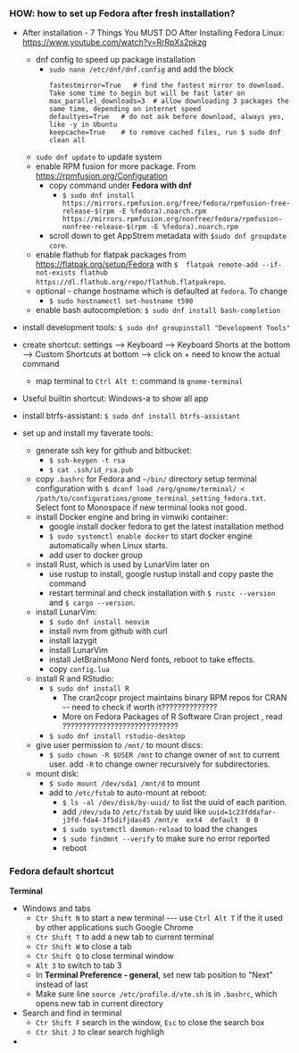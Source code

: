 ### HOW: how to set up Fedora after fresh installation?

- After installation - 7 Things You MUST DO After Installing Fedora Linux: https://www.youtube.com/watch?v=RrRpXs2pkzg
    - dnf config to speed up package installation
        - `sudo nano /etc/dnf/dnf.config` and add the block
            ```
            fastestmirror=True   # find the fastest mirror to download. Take some time to begin but will be fast later on
            max_parallel_downloads=3  # allow downloading 3 packages the same time, depending on internet speed
            defaultyes=True   # do not ask before download, always yes, like -y in Ubuntu
            keepcache=True    # to remove cached files, run $ sudo dnf clean all
            ```
    - `sudo dnf update` to update system
    - enable RPM fusion for more package. From https://rpmfusion.org/Configuration 
        - copy command under **Fedora with dnf**
            - `$ sudo dnf install https://mirrors.rpmfusion.org/free/fedora/rpmfusion-free-release-$(rpm -E %fedora).noarch.rpm https://mirrors.rpmfusion.org/nonfree/fedora/rpmfusion-nonfree-release-$(rpm -E %fedora).noarch.rpm` 
        - scroll down to get AppStrem metadata with `$sudo dnf groupdate core`. 
    - enable flathub for flatpak packages from https://flatpak.org/setup/Fedora with `$  flatpak remote-add --if-not-exists flathub https://dl.flathub.org/repo/flathub.flatpakrepo`.
    - optional - change hostname which is defaulted at `fedora`. To change
        - `$ sudo hostnamectl set-hostname t590`
    - enable bash autocompletion: `$ sudo dnf install bash-completion`

- install development tools: `$ sudo dnf groupinstall "Development Tools"`

- create shortcut: settings --> Keyboard --> Keyboard Shorts at the bottom --> Custom Shortcuts at bottom --> click on + need to know the actual command 
    - map terminal to `Ctrl Alt t`: command is `gnome-terminal`
- Useful builtin shortcut: Windows-a to show all app
- install btrfs-assistant: `$ sudo dnf install btrfs-assistant`

- set up and install my faverate tools:
    - generate ssh key for github and bitbucket:
        - `$ ssh-keygen -t rsa`
        - `$ cat .ssh/id_rsa.pub`
    - copy `.bashrc` for Fedora and `~/bin/` directory
      setup terminal configuration with `$ dconf load /org/gnome/terminal/ < /path/to/configurations/gnome_terminal_setting_fedora.txt`. Select font to Monospace if new terminal looks not good.
    - install Docker engine and bring in vimwiki container:
        - google install docker fedora to get the latest installation method
        - `$ sudo systemctl enable docker` to start docker engine automatically when Linux starts.
        - add user to docker group
    - install Rust, which is used by LunarVim later on
        - use rustup to install, google rustup install and copy paste the command
        - restart terminal and check installation with `$ rustc --version` and `$ cargo --version`.
    - install LunarVim:
        - `$ sudo dnf install neovim`
        - install nvm from github with curl
        - install lazygit
        - install LunarVim
        - install JetBrainsMono Nerd fonts, reboot to take effects.
        - copy `config.lua`
    - install R and RStudio:
        - `$ sudo dnf install R`
            - The cran2copr project maintains binary RPM repos for CRAN -- need to check if worth it??????????????
            - More on Fedora Packages of R Software Cran project , read ?????????????????????????????
        - `$ sudo dnf install rstudio-desktop`
    - give user permission to `/mnt/` to mount discs:
        - `$ sudo chown -R $USER /mnt` to change owner of `mnt` to current user.  add `-R` to change owner recursively for subdirectories.
    - mount disk:
        - `$ sudo mount /dev/sda1 /mnt/d` to mount
        - add to `/etc/fstab` to auto-mount at reboot:
            - `$ ls -al /dev/disk/by-uuid/` to list the uuid of each parition.
            - add `/dev/sda` to `/etc/fstab` by uuid like 
              `uuid=1c23fddafar-j3fd-fda4-3f5difjdas45 /mnt/e  ext4  default  0 0`
            - `$ sudo systemctl daemon-reload` to load the changes
            - `$ sudo findmnt --verify` to make sure no error reported
            - reboot

### Fedora default shortcut

**Terminal**
- Windows and tabs
    - `Ctr Shift N` to start a new terminal --- use `Ctrl Alt T` if the it used by other applications such Google Chrome
    - `Ctr Shift T` to add a new tab to current terminal
    - `Ctr Shift W` to close a tab
    - `Ctr Shift Q` to close terminal window
    - `Alt 3` to switch to tab 3
    - In **Terminal Preference - general**, set new tab position to "Next" instead of last
    - Make sure line `source /etc/profile.d/vte.sh` is in `.bashrc`, which opens new tab in current directory
- Search and find in terminal
    - `Ctr Shift F` search in the window, `Esc` to close the search box
    - `Ctr Shit J` to clear search highligh
- 


